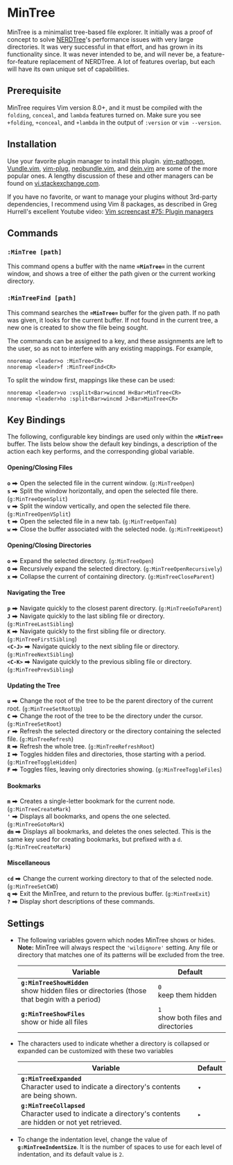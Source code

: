 # MinTree

MinTree is a minimalist tree-based file explorer. It initially was a proof of concept to solve [NERDTree](https://github.com/scrooloose/nerdtree)'s performance issues with very large directories. It was very successful in that effort, and has grown in its functionality since. It was never intended to be, and will never be, a feature-for-feature replacement of NERDTree. A lot of features overlap, but each will have its own unique set of capabilities.

## Prerequisite

MinTree requires Vim version 8.0+, and it must be compiled with the `folding`, `conceal`, and `lambda` features turned on. Make sure you see `+folding`, `+conceal`, and `+lambda` in the output of `:version` or `vim --version`.

## Installation

Use your favorite plugin manager to install this plugin. [vim-pathogen](https://github.com/tpope/vim-pathogen), [Vundle.vim](https://github.com/VundleVim/Vundle.vim), [vim-plug](https://github.com/junegunn/vim-plug), [neobundle.vim](https://github.com/Shougo/neobundle.vim), and [dein.vim](https://github.com/Shougo/dein.vim) are some of the more popular ones. A lengthy discussion of these and other managers can be found on [vi.stackexchange.com](https://vi.stackexchange.com/questions/388/what-is-the-difference-between-the-vim-plugin-managers).

If you have no favorite, or want to manage your plugins without 3rd-party dependencies, I recommend using Vim 8 packages, as described in Greg Hurrell's excellent Youtube video: [Vim screencast #75: Plugin managers](https://www.youtube.com/watch?v=X2_R3uxDN6g)

## Commands

### `:MinTree [path]`
This command opens a buffer with the name **`=MinTree=`** in the current window, and shows a tree of either the path given or the current working directory.

### `:MinTreeFind [path]`
This command searches the **`=MinTree=`** buffer for the given path. If no path was given, it looks for the current buffer. If not found in the current tree, a new one is created to show the file being sought.

The commands can be assigned to a key, and these assignments are left to the user, so as not to interfere with any existing mappings. For example,

```vim
nnoremap <leader>o :MinTree<CR>
nnoremap <leader>f :MinTreeFind<CR>
```

To split the window first, mappings like these can be used:

```vim
nnoremap <leader>vo :vsplit<Bar>wincmd H<Bar>MinTree<CR>
nnoremap <leader>ho :split<Bar>wincmd J<Bar>MinTree<CR>
```

## Key Bindings

The following, configurable key bindings are used only within the **`=MinTree=`** buffer. The lists below show the default key bindings, a description of the action each key performs, and the corresponding global variable.

#### Opening/Closing Files
**`o`** ⮕ Open the selected file in the current window. (`g:MinTreeOpen`)
<br>**`s`** ⮕ Split the window horizontally, and open the selected file there. (`g:MinTreeOpenSplit`)
<br>**`v`** ⮕ Split the window vertically, and open the selected file there. (`g:MinTreeOpenVSplit`)
<br>**`t`** ⮕ Open the selected file in a new tab. (`g:MinTreeOpenTab`)
<br>**`w`** ⮕ Close the buffer associated with the selected node. (`g:MinTreeWipeout`)
#### Opening/Closing Directories
**`o`** ⮕ Expand the selected directory. (`g:MinTreeOpen`)
<br>**`O`** ⮕ Recursively expand the selected directory. (`g:MinTreeOpenRecursively`)
<br>**`x`** ⮕ Collapse the current of containing directory. (`g:MinTreeCloseParent`)
#### Navigating the Tree
**`p`** ⮕ Navigate quickly to the closest parent directory. (`g:MinTreeGoToParent`)
<br>**`J`** ⮕ Navigate quickly to the last sibling file or directory. (`g:MinTreeLastSibling`)
<br>**`K`** ⮕ Navigate quickly to the first sibling file or directory. (`g:MinTreeFirstSibling`)
<br>**`<C-J>`** ⮕ Navigate quickly to the next sibling file or directory. (`g:MinTreeNextSibling`)
<br>**`<C-K>`** ⮕ Navigate quickly to the previous sibling file or directory. (`g:MinTreePrevSibling`)
#### Updating the Tree
**`u`** ⮕ Change the root of the tree to be the parent directory of the current root. (`g:MinTreeSetRootUp`)
<br>**`C`** ⮕ Change the root of the tree to be the directory under the cursor. (`g:MinTreeSetRoot`)
<br>**`r`** ⮕ Refresh the selected directory or the directory containing the selected file. (`g:MinTreeRefresh`)
<br>**`R`** ⮕ Refresh the whole tree. (`g:MinTreeRefreshRoot`)
<br>**`I`** ⮕ Toggles hidden files and directories, those starting with a period. (`g:MinTreeToggleHidden`)
<br>**`F`** ⮕ Toggles files, leaving only directories showing. (`g:MinTreeToggleFiles`)
#### Bookmarks
**`m`** ⮕ Creates a single-letter bookmark for the current node. (`g:MinTreeCreateMark`)
<br>**`'`** ⮕ Displays all bookmarks, and opens the one selected. (`g:MinTreeGotoMark`)
<br>**`dm`** ⮕ Displays all bookmarks, and deletes the ones selected. This is the same key used for creating bookmarks, but prefixed with a `d`. (`g:MinTreeCreateMark`)
#### Miscellaneous
**`cd`** ⮕ Change the current working directory to that of the selected node. (`g:MinTreeSetCWD`)
<br>**`q`** ⮕ Exit the MinTree, and return to the previous buffer. (`g:MinTreeExit`)
<br>**`?`** ⮕ Display short descriptions of these commands.

## Settings

* The following variables govern which nodes MinTree shows or hides. **Note:** MinTree will always respect the `'wildignore'` setting. Any file or directory that matches one of its patterns will be excluded from the tree.

    Variable | Default
    --- | ---
    **`g:MinTreeShowHidden`**<br>show hidden files or directories (those that begin with a period) | `0`<br>keep them hidden
    **`g:MinTreeShowFiles`**<br>show or hide all files | `1`<br>show both files and directories

* The characters used to indicate whether a directory is collapsed or expanded can be customized with these two variables

    Variable | Default
    --- | ---
    **`g:MinTreeExpanded`**<br>Character used to indicate a directory's contents are being shown. | `▾`
    **`g:MinTreeCollapsed`**<br>Character used to indicate a directory's contents are hidden or not yet retrieved. | `▸`

* To change the indentation level, change the value of **`g:MinTreeIndentSize`**. It is the number of spaces to use for each level of indentation, and its default value is `2`.
